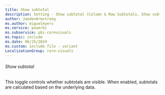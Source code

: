 ```yaml
---
title: Show subtotal
description: Setting - Show subtotal (Column & Row Subtotals, Show subtotal)
author: JaedenArmstrong
ms.author: miguelmyers
ms.service: powerbi
ms.subservice: pbi-corevisuals
ms.topic: include
ms.date: 06/25/2024
ms.custom: include file - variant
LocalizationGroup: core-visuals
---
```

###### Show subtotal

This toggle controls whether subtotals are visible. When enabled, subtotals are calculated based on the underlying data.
